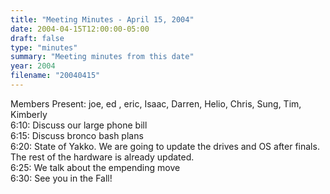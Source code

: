 ```yaml
---
title: "Meeting Minutes - April 15, 2004"
date: 2004-04-15T12:00:00-05:00
draft: false
type: "minutes"
summary: "Meeting minutes from this date"
year: 2004
filename: "20040415"
---
```


Members Present:  joe, ed , eric, Isaac, Darren, Helio, Chris, Sung, Tim, Kimberly<br>
6:10:  Discuss our large phone bill<br>
6:15:  Discuss bronco bash plans<br>
6:20:  State of Yakko.  We are going to update the drives and OS after finals.  The rest of the hardware is already updated.<br>
6:25:  We talk about the empending move<br>
6:30:  See you in the Fall!<br>
